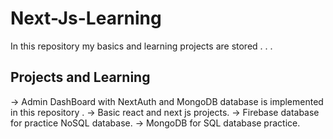 # Next-Js-Learning

In this repository my basics and learning projects are stored . . . 


## Projects and Learning 


-> Admin DashBoard with NextAuth and MongoDB database is implemented in this repository .
-> Basic react and next js projects.
-> Firebase database for practice NoSQL database. 
-> MongoDB for SQL database practice.

